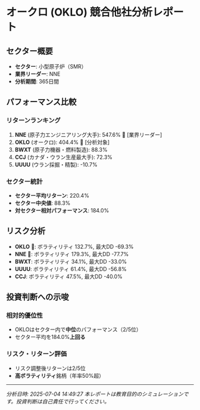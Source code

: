 
# オークロ (OKLO) 競合他社分析レポート

## セクター概要
- **セクター**: 小型原子炉（SMR）
- **業界リーダー**: NNE
- **分析期間**: 365日間

## パフォーマンス比較

### リターンランキング
1. **NNE** (原子力エンジニアリング大手): 547.6% 👑 [業界リーダー]
2. **OKLO** (オークロ): 404.4% 🎯 [分析対象]
3. **BWXT** (原子力機器・燃料製造): 88.3%
4. **CCJ** (カナダ・ウラン生産最大手): 72.3%
5. **UUUU** (ウラン採掘・精製): -10.7%

### セクター統計
- **セクター平均リターン**: 220.4%
- **セクター中央値**: 88.3%
- **対セクター相対パフォーマンス**: 184.0%

## リスク分析
- **OKLO** 🎯: ボラティリティ 132.7%, 最大DD -69.3%
- **NNE** 👑: ボラティリティ 179.3%, 最大DD -77.7%
- **BWXT**: ボラティリティ 34.1%, 最大DD -33.0%
- **UUUU**: ボラティリティ 61.4%, 最大DD -56.8%
- **CCJ**: ボラティリティ 47.5%, 最大DD -40.0%

## 投資判断への示唆

### 相対的優位性
- OKLOはセクター内で**中位**のパフォーマンス（2/5位）
- セクター平均を184.0%**上回る**

### リスク・リターン評価
- リスク調整後リターンは2/5位
- **高ボラティリティ**銘柄（年率50%超）

---
*分析日時: 2025-07-04 14:49:27*
*本レポートは教育目的のシミュレーションです。投資判断は自己責任で行ってください。*
